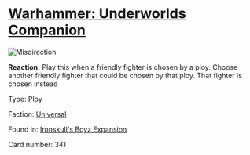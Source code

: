 # [Warhammer: Underworlds Companion](https://guidokessels.github.io/wh-underworlds)

  

![Misdirection](https://warhammerunderworlds.com/wp-content/uploads/sites/6/2017/12/341_ENG-Misdirection.png)

<b>Reaction:</b> Play this when a friendly fighter is chosen by a ploy. Choose another friendly fighter that could be chosen by that ploy. That fighter is chosen instead

Type: Ploy

Faction: [Universal](https://guidokessels.github.io/wh-underworlds/factions/universal)

Found in: [Ironskull's Boyz Expansion](https://guidokessels.github.io/wh-underworlds/locations/ironskulls-boyz-expansion)

Card number: 341
